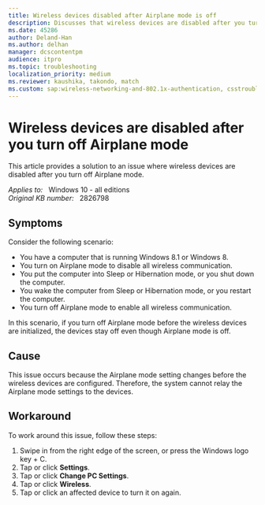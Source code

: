 ```yaml
---
title: Wireless devices disabled after Airplane mode is off
description: Discusses that wireless devices are disabled after you turn off Airplane Mode in Windows 8.1 or Windows 8. Provides a workaround.
ms.date: 45286
author: Deland-Han
ms.author: delhan
manager: dcscontentpm
audience: itpro
ms.topic: troubleshooting
localization_priority: medium
ms.reviewer: kaushika, takondo, match
ms.custom: sap:wireless-networking-and-802.1x-authentication, csstroubleshoot
---
```

# Wireless devices are disabled after you turn off Airplane mode

This article provides a solution to an issue where wireless devices are disabled after you turn off Airplane mode.

_Applies to:_ &nbsp; Windows 10 - all editions  
_Original KB number:_ &nbsp; 2826798

## Symptoms

Consider the following scenario:

- You have a computer that is running Windows 8.1 or Windows 8.
- You turn on Airplane mode to disable all wireless communication.
- You put the computer into Sleep or Hibernation mode, or you shut down the computer.
- You wake the computer from Sleep or Hibernation mode, or you restart the computer.
- You turn off Airplane mode to enable all wireless communication.

In this scenario, if you turn off Airplane mode before the wireless devices are initialized, the devices stay off even though Airplane mode is off.

## Cause

This issue occurs because the Airplane mode setting changes before the wireless devices are configured. Therefore, the system cannot relay the Airplane mode settings to the devices.

## Workaround

To work around this issue, follow these steps:

1. Swipe in from the right edge of the screen, or press the Windows logo key + C.
2. Tap or click **Settings**.
3. Tap or click **Change PC Settings**.
4. Tap or click **Wireless**.
5. Tap or click an affected device to turn it on again.
